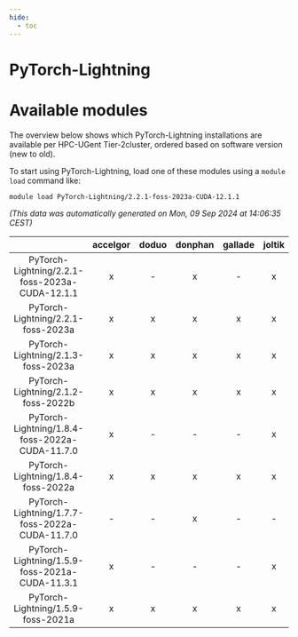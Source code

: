 ```yaml
---
hide:
  - toc
---
```


PyTorch-Lightning
=================

# Available modules


The overview below shows which PyTorch-Lightning installations are available per HPC-UGent Tier-2cluster, ordered based on software version (new to old).

To start using PyTorch-Lightning, load one of these modules using a `module load` command like:

```shell
module load PyTorch-Lightning/2.2.1-foss-2023a-CUDA-12.1.1
```

*(This data was automatically generated on Mon, 09 Sep 2024 at 14:06:35 CEST)*  

| |accelgor|doduo|donphan|gallade|joltik|shinx|skitty|
| :---: | :---: | :---: | :---: | :---: | :---: | :---: | :---: |
|PyTorch-Lightning/2.2.1-foss-2023a-CUDA-12.1.1|x|-|x|-|x|-|-|
|PyTorch-Lightning/2.2.1-foss-2023a|x|x|x|x|x|x|x|
|PyTorch-Lightning/2.1.3-foss-2023a|x|x|x|x|x|-|x|
|PyTorch-Lightning/2.1.2-foss-2022b|x|x|x|x|x|-|x|
|PyTorch-Lightning/1.8.4-foss-2022a-CUDA-11.7.0|x|-|-|-|x|-|-|
|PyTorch-Lightning/1.8.4-foss-2022a|x|x|x|x|x|-|x|
|PyTorch-Lightning/1.7.7-foss-2022a-CUDA-11.7.0|-|-|x|-|-|-|-|
|PyTorch-Lightning/1.5.9-foss-2021a-CUDA-11.3.1|x|-|-|-|x|-|-|
|PyTorch-Lightning/1.5.9-foss-2021a|x|x|x|x|x|-|x|
